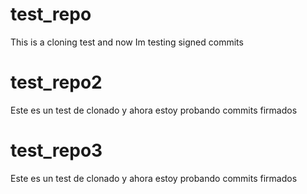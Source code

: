 # test_repo
This is a cloning test and now Im testing signed commits

# test_repo2
Este es un test de clonado y ahora estoy probando commits firmados

# test_repo3
Este es un test de clonado y ahora estoy probando commits firmados